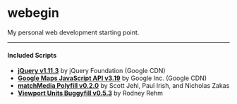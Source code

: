 # webegin
My personal web development starting point.

---

#### Included Scripts
* <a href="https://jquery.com/">**jQuery v1.11.3**</a> by jQuery Foundation (Google CDN)
* <a href="https://developers.google.com/maps/documentation/javascript/">**Google Maps JavaScript API v3.19**</a> by Google Inc. (Google CDN)
* <a href="https://github.com/paulirish/matchMedia.js">**matchMedia Polyfill v0.2.0**</a> by Scott Jehl, Paul Irish, and Nicholas Zakas
* <a href="https://github.com/rodneyrehm/viewport-units-buggyfill">**Viewport Units Buggyfill v0.5.3**</a> by Rodney Rehm